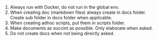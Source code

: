 1. Always run with Docker, do not run in the global env.
2. When creating doc (markdown files) always create in docs folder. Create sub folder in docs folder when applicable.
3. When creating adhoc scripts, put them in scripts folder.
4. Make documents as succint as possible. Only elaborate when asked.
5. Do not create docs when not being directly asked.